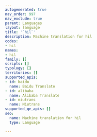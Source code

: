 ```yaml
---
autogenerated: true
nav_order: 997
nav_exclude: true
parent: Languages
layout: language
title: '`hil`'
description: Machine translation for hil
codes:
- hil
names:
- hil
family: []
scripts: []
typology: []
territories: []
supported_apis:
- id: baidu
  name: Baidu Translate
- id: alibaba
  name: Alibaba Translate
- id: niutrans
  name: Niutrans
supported_qe_apis: []
seo:
  name: Machine translation for hil
  type: Language

---
```


